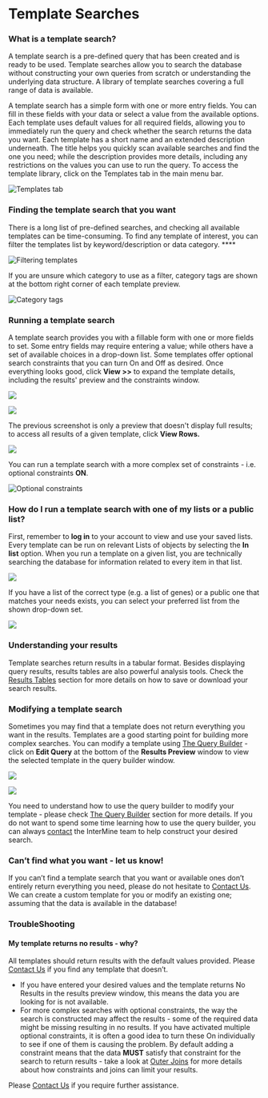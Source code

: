 # Template Searches

### What is a template search?

A template search is a pre-defined query that has been created and is ready to be used. Template searches allow you to search the database without constructing your own queries from scratch or understanding the underlying data structure. A library of template searches covering a full range of data is available.

A template search has a simple form with one or more entry fields. You can fill in these fields with your data or select a value from the available options. Each template uses default values for all required fields, allowing you to immediately run the query and check whether the search returns the data you want. Each template has a short name and an extended description underneath. The title helps you quickly scan available searches and find the one you need; while the description provides more details, including any restrictions on the values you can use to run the query. To access the template library, click on the Templates tab in the main menu bar. 

![Templates tab](../../.gitbook/assets/templates-tab-updated.png)

### Finding the template search that you want

There is a long list of pre-defined searches, and checking all available templates can be time-consuming. To find any template of interest, you can filter the templates list by keyword/description or data category. ****

![Filtering templates](../../.gitbook/assets/template-filtering%20%282%29.png)

If you are unsure which category to use as a filter, category tags are shown at the bottom right corner of each template preview. 

![Category tags](../../.gitbook/assets/category-tags%20%282%29.png)

### Running a template search

A template search provides you with a fillable form with one or more fields to set. Some entry fields may require entering a value; while others have a set of available choices in a drop-down list. Some templates offer optional search constraints that you can turn On and Off as desired. Once everything looks good, click **View &gt;&gt;** to expand the template details, including the results' preview and the constraints window. 

![](../../.gitbook/assets/view-templates.png)

![](../../.gitbook/assets/run-template%20%282%29.png)

The previous screenshot is only a preview that doesn't display full results; to access all results of a given template, click **View Rows.**  

![](../../.gitbook/assets/template-results-table-edited.png)

You can run a template search with a more complex set of constraints - i.e. optional constraints **ON**.

![Optional constraints](../../.gitbook/assets/template-constraints-2.png)

### How do I run a template search with one of my lists or a public list?

First, remember to **log in** to your account to view and use your saved lists. Every template can be run on relevant Lists of objects by selecting the **In list** option. When you run a template on a given list, you are technically searching the database for information related to every item in that list. 

![](../../.gitbook/assets/in-list%20%282%29.png)

If you have a list of the correct type \(e.g. a list of genes\) or a public one that matches your needs exists, you can select your preferred list from the shown drop-down set. 

![](../../.gitbook/assets/in-list-2%20%281%29.png)

### Understanding your results

Template searches return results in a tabular format. Besides displaying query results, results tables are also powerful analysis tools. Check the [Results Tables](https://flymine.readthedocs.io/en/latest/results-tables/Documentationresultstables.html#resultstables) section for more details on how to save or download your search results.

### Modifying a template search

Sometimes you may find that a template does not return everything you want in the results. Templates are a good starting point for building more complex searches. You can modify a template using [The Query Builder](https://flymine.readthedocs.io/en/latest/query-builder/Documentationquerybuilder.html#querybuilder) - click on **Edit Query** at the bottom of the **Results Preview** window to view the selected template in the query builder window. 

![](../../.gitbook/assets/edit-query-1%20%282%29.png)

![](../../.gitbook/assets/template-editing.png)

You need to understand how to use the query builder to modify your template - please check [The Query Builder](https://flymine.readthedocs.io/en/latest/query-builder/Documentationquerybuilder.html#querybuilder) section for more details. If you do not want to spend some time learning how to use the query builder, you can always [contact](https://intermine.readthedocs.io/en/latest/about/contact-us/) the InterMine team to help construct your desired search.

### Can’t find what you want - let us know!

If you can’t find a template search that you want or available ones don’t entirely return everything you need, please do not hesitate to [Contact Us](contact-us.md). We can create a custom template for you or modify an existing one; assuming that the data is available in the database!

### TroubleShooting

#### My template returns no results - why?

All templates should return results with the default values provided. Please [Contact Us](contact-us.md) if you find any template that doesn’t.

* If you have entered your desired values and the template returns No Results in the results preview window, this means the data you are looking for is not available.
* For more complex searches with optional constraints, the way the search is constructed may affect the results - some of the required data might be missing resulting in no results. If you have activated multiple optional constraints, it is often a good idea to turn these On individually to see if one of them is causing the problem. By default adding a constraint means that the data **MUST** satisfy that constraint for the search to return results - take a look at [Outer Joins](https://flymine.readthedocs.io/en/latest/query-builder/Documentationquerybuilder.html#outerjoin) for more details about how constraints and joins can limit your results. 

Please [Contact Us](contact-us.md) if you require further assistance. 

